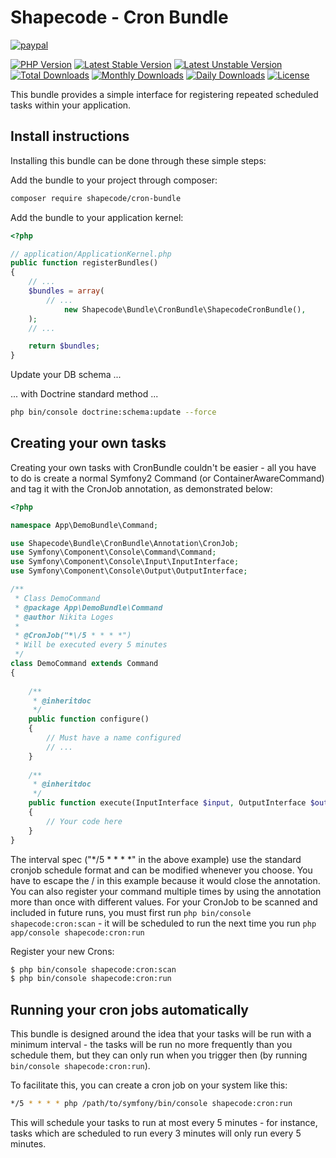 Shapecode - Cron Bundle
=======================

[![paypal](https://img.shields.io/badge/Donate-Paypal-blue.svg)](http://paypal.me/nloges)

[![PHP Version](https://img.shields.io/packagist/php-v/shapecode/cron-bundle.svg)](https://packagist.org/packages/shapecode/cron-bundle)
[![Latest Stable Version](https://img.shields.io/packagist/v/shapecode/cron-bundle.svg?label=stable)](https://packagist.org/packages/shapecode/cron-bundle)
[![Latest Unstable Version](https://img.shields.io/packagist/vpre/shapecode/cron-bundle.svg?label=unstable)](https://packagist.org/packages/shapecode/cron-bundle)
[![Total Downloads](https://img.shields.io/packagist/dt/shapecode/cron-bundle.svg)](https://packagist.org/packages/shapecode/cron-bundle)
[![Monthly Downloads](https://img.shields.io/packagist/dm/shapecode/cron-bundle.svg)](https://packagist.org/packages/shapecode/cron-bundle)
[![Daily Downloads](https://img.shields.io/packagist/dd/shapecode/cron-bundle.svg)](https://packagist.org/packages/shapecode/cron-bundle)
[![License](https://img.shields.io/packagist/l/shapecode/cron-bundle.svg)](https://packagist.org/packages/shapecode/cron-bundle)


This bundle provides a simple interface for registering repeated scheduled
tasks within your application.

Install instructions
--------------------------------

Installing this bundle can be done through these simple steps:

Add the bundle to your project through composer:
```bash
composer require shapecode/cron-bundle
```

Add the bundle to your application kernel:
```php
<?php

// application/ApplicationKernel.php
public function registerBundles()
{
	// ...
	$bundles = array(
	    // ...
            new Shapecode\Bundle\CronBundle\ShapecodeCronBundle(),
	);
    // ...

    return $bundles;
}
```

Update your DB schema ...

... with Doctrine standard method ...
```bash
php bin/console doctrine:schema:update --force
```

Creating your own tasks
--------------------------------

Creating your own tasks with CronBundle couldn't be easier - all you have to do is create a normal Symfony2 Command (or ContainerAwareCommand) and tag it with the CronJob annotation, as demonstrated below:

```php
<?php

namespace App\DemoBundle\Command;

use Shapecode\Bundle\CronBundle\Annotation\CronJob;
use Symfony\Component\Console\Command\Command;
use Symfony\Component\Console\Input\InputInterface;
use Symfony\Component\Console\Output\OutputInterface;

/**
 * Class DemoCommand
 * @package App\DemoBundle\Command
 * @author Nikita Loges
 *
 * @CronJob("*\/5 * * * *")
 * Will be executed every 5 minutes
 */
class DemoCommand extends Command
{
    
    /**
     * @inheritdoc
     */
    public function configure()
    {
		// Must have a name configured
		// ...
    }
    
    /**
     * @inheritdoc
     */
    public function execute(InputInterface $input, OutputInterface $output)
    {
		// Your code here
    }
}
```

The interval spec ("*\/5 * * * *" in the above example) use the standard cronjob schedule format and can be modified whenever you choose. You have to escape the / in this example because it would close the annotation.
You can also register your command multiple times by using the annotation more than once with different values.
For your CronJob to be scanned and included in future runs, you must first run `php bin/console shapecode:cron:scan` - it will be scheduled to run the next time you run `php app/console shapecode:cron:run`

Register your new Crons:
```bash
$ php bin/console shapecode:cron:scan
$ php bin/console shapecode:cron:run
```

Running your cron jobs automatically
--------------------------------

This bundle is designed around the idea that your tasks will be run with a minimum interval - the tasks will be run no more frequently than you schedule them, but they can only run when you trigger then (by running `bin/console shapecode:cron:run`).

To facilitate this, you can create a cron job on your system like this:
```bash
*/5 * * * * php /path/to/symfony/bin/console shapecode:cron:run
```
This will schedule your tasks to run at most every 5 minutes - for instance, tasks which are scheduled to run every 3 minutes will only run every 5 minutes.
